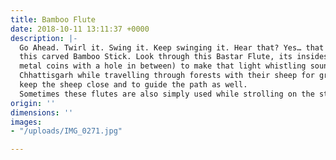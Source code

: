 ```yaml
---
title: Bamboo Flute
date: 2018-10-11 13:11:37 +0000
description: |-
  Go Ahead. Twirl it. Swing it. Keep swinging it. Hear that? Yes… that light whistling sound is coming from
  this carved Bamboo Stick. Look through this Bastar Flute, its insides have been made methodically (using
  metal coins with a hole in between) to make that light whistling sound. For the tribals of Bastar,
  Chhattisgarh while travelling through forests with their sheep for grazing. This is an age old technique to
  keep the sheep close and to guide the path as well.
  Sometimes these flutes are also simply used while strolling on the streets or in traditional dancing.
origin: ''
dimensions: ''
images:
- "/uploads/IMG_0271.jpg"

---
```

